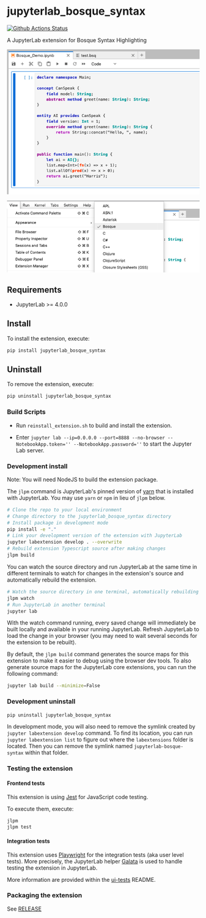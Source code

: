 # jupyterlab_bosque_syntax

[![Github Actions Status](https://github.com/brakmic/jupyterlab-bosque-syntax/workflows/Build/badge.svg)](https://github.com/brakmic/jupyterlab-bosque-syntax/actions/workflows/check-release.yml)

A JupyterLab extension for Bosque Syntax Highlighting

![syntax_colorization](./assets/syntax_colorization.png)

![language_option_menu](./assets/language_option_menu.png)

## Requirements

- JupyterLab >= 4.0.0

## Install

To install the extension, execute:

```bash
pip install jupyterlab_bosque_syntax
```

## Uninstall

To remove the extension, execute:

```bash
pip uninstall jupyterlab_bosque_syntax
```

### Build Scripts

- Run `reinstall_extension.sh` to build and install the extension.

- Enter `jupyter lab --ip=0.0.0.0 --port=8888 --no-browser --NotebookApp.token='' --NotebookApp.password=''` to start the Jupyter Lab server.

### Development install

Note: You will need NodeJS to build the extension package.

The `jlpm` command is JupyterLab's pinned version of
[yarn](https://yarnpkg.com/) that is installed with JupyterLab. You may use
`yarn` or `npm` in lieu of `jlpm` below.

```bash
# Clone the repo to your local environment
# Change directory to the jupyterlab_bosque_syntax directory
# Install package in development mode
pip install -e "."
# Link your development version of the extension with JupyterLab
jupyter labextension develop . --overwrite
# Rebuild extension Typescript source after making changes
jlpm build
```

You can watch the source directory and run JupyterLab at the same time in different terminals to watch for changes in the extension's source and automatically rebuild the extension.

```bash
# Watch the source directory in one terminal, automatically rebuilding when needed
jlpm watch
# Run JupyterLab in another terminal
jupyter lab
```

With the watch command running, every saved change will immediately be built locally and available in your running JupyterLab. Refresh JupyterLab to load the change in your browser (you may need to wait several seconds for the extension to be rebuilt).

By default, the `jlpm build` command generates the source maps for this extension to make it easier to debug using the browser dev tools. To also generate source maps for the JupyterLab core extensions, you can run the following command:

```bash
jupyter lab build --minimize=False
```

### Development uninstall

```bash
pip uninstall jupyterlab_bosque_syntax
```

In development mode, you will also need to remove the symlink created by `jupyter labextension develop`
command. To find its location, you can run `jupyter labextension list` to figure out where the `labextensions`
folder is located. Then you can remove the symlink named `jupyterlab-bosque-syntax` within that folder.

### Testing the extension

#### Frontend tests

This extension is using [Jest](https://jestjs.io/) for JavaScript code testing.

To execute them, execute:

```sh
jlpm
jlpm test
```

#### Integration tests

This extension uses [Playwright](https://playwright.dev/docs/intro) for the integration tests (aka user level tests).
More precisely, the JupyterLab helper [Galata](https://github.com/jupyterlab/jupyterlab/tree/master/galata) is used to handle testing the extension in JupyterLab.

More information are provided within the [ui-tests](./ui-tests/README.md) README.

### Packaging the extension

See [RELEASE](RELEASE.md)
